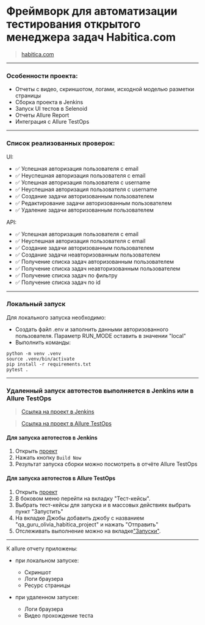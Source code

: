 # Фреймворк для автоматизации тестирования открытого менеджера задач Habitica.com

> <a target="_blank" href="https://habitica.com/">habitica.com</a>

---- 
### Особенности проекта:

* Отчеты с видео, скриншотом, логами, исходной моделью разметки страницы
* Сборка проекта в Jenkins
* Запуск UI тестов в Selenoid
* Отчеты Allure Report
* Интеграция с Allure TestOps

----
### Список реализованных проверок:
UI:
* ✅ Успешная авторизация пользователя с email
* ✅ Неуспешная авторизация пользователя с email
* ✅ Успешная авторизация пользователя с username
* ✅ Неуспешная авторизация пользователя с username
* ✅ Создание задачи авторизованным пользователем
* ✅ Редактирование задачи авторизованным пользователем
* ✅ Удаление задачи авторизованным пользователем

 API:
* ✅ Успешная авторизация пользователя с email
* ✅ Неуспешная авторизация пользователя с email
* ✅ Создание задачи авторизованным пользователем
* ✅ Создание задачи неавторизованным пользователем
* ✅ Получение списка задач авторизованным пользователем
* ✅ Получение списка задач неавторизованным пользователем
* ✅ Получение списка задач по фильтру
* ✅ Получение списка задач по id

----
### Локальный запуск
Для локального запуска необходимо: 
- Создать файл .env и заполнить данными авторизованного пользователя. Параметр RUN_MODE оставить в значении "local"
- Выполнить команды:
```
python -m venv .venv
source .venv/bin/activate
pip install -r requirements.txt
pytest .
```
----

### Удаленный запуск автотестов выполняется в Jenkins или в Allure TestOps
> <a href="https://jenkins.autotests.cloud/view/QA.GURU%20students/job/qa_guru_olivia_habitica_project/">Ссылка на проект в Jenkins</a>

> <a href="https://allure.autotests.cloud/project/4903/dashboards">Ссылка на проект в Allure TestOps</a>

#### Для запуска автотестов в Jenkins

1. Открыть <a target="_blank" href="https://jenkins.autotests.cloud/view/QA.GURU%20students/job/qa_guru_olivia_habitica_project/">проект</a>
2. Нажать кнопку `Build Now`
3. Результат запуска сборки можно посмотреть в отчёте Allure TestOps

#### Для запуска автотестов в Allure TestOps

1. Открыть <a target="_blank" href="https://allure.autotests.cloud/project/4903/dashboards">проект</a>
2. В боковом меню перейти на вкладку "Тест-кейсы".
3. Выбрать тест-кейсы для запуска и в массовых действиях выбрать пункт "Запустить"
4. На вкладке Джобы добавить джобу с названием "qa_guru_olivia_habitica_project" и нажать "Отправить"
4. Отслеживать выполнение можно на вкладке<a target="_blank" href="https://allure.autotests.cloud/project/4903/launches">"Запуски"</a>.

----
К allure отчету приложены:
- при локальном запуске:
  - Скриншот
  - Логи браузера
  - Ресурс страницы
  
- при удаленном запуске:
  - Логи браузера
  - Видео прохождение теста 